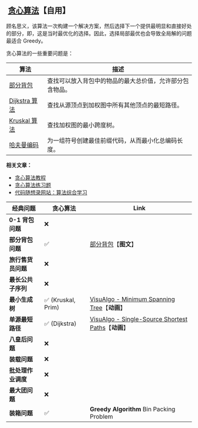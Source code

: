 ##  [贪心算法](https://www.geeksforgeeks.org/introduction-to-greedy-algorithm-data-structures-and-algorithm-tutorials/)【自用】

顾名思义，该算法一次构建一个解决方案，然后选择下一个提供最明显和直接好处的部分，即，这是当时最优化的选择。因此，选择局部最优也会导致全局解的问题最适合 Greedy。

贪心算法的一些重要问题是：

| 算法                                                                                                  | 描述                           |
| --------------------------------------------------------------------------------------------------- | ---------------------------- |
| [部分背包](https://www.geeksforgeeks.org/fractional-knapsack-problem/)                                  | 查找可以放入背包中的物品的最大总价值，允许部分包含物品。 |
| [Dijkstra 算法](https://www.geeksforgeeks.org/dijkstras-shortest-path-algorithm-greedy-algo-7/)       | 查找从源顶点到加权图中所有其他顶点的最短路径。      |
| [Kruskal 算法](https://www.geeksforgeeks.org/kruskals-minimum-spanning-tree-algorithm-greedy-algo-2/) | 查找加权图的最小跨度树。                 |
| [哈夫曼编码](https://www.geeksforgeeks.org/huffman-coding-greedy-algo-3/)                                | 为一组符号创建最佳前缀代码，从而最小化总编码长度。    |

**相关文章：**

- [贪心算法教程](https://www.geeksforgeeks.org/introduction-to-greedy-algorithm-data-structures-and-algorithm-tutorials/)
- [贪心算法练习题](https://www.geeksforgeeks.org/explore?page=1&category[]=Greedy)
- [代码随想录网站：算法综合学习](https://github.com/youngyangyang04/leetcode-master)

| 经典问题         | 贪心算法              | Link                                                                            |
| ------------ | ----------------- | ------------------------------------------------------------------------------- |
| **0-1 背包问题** | ❌                 |                                                                                 |
| **部分背包问题**   | ✅                 | [部分背包](https://www.geeksforgeeks.org/fractional-knapsack-problem/)【**图文**】      |
| **旅行售货员问题**  | ❌                 |                                                                                 |
| **最长公共子序列**  | ❌                 |                                                                                 |
| **最小生成树**    | ✅ (Kruskal, Prim) | [VisuAlgo - Minimum Spanning Tree](https://visualgo.net/zh/mst)【**动画**】         |
| **单源最短路径**   | ✅ (Dijkstra)      | [VisuAlgo - Single-Source Shortest Paths](https://visualgo.net/zh/sssp)【**动画**】 |
| **八皇后问题**    | ❌                 |                                                                                 |
| **装载问题**     | ❌                 |                                                                                 |
| **批处理作业调度**  | ❌                 |                                                                                 |
| **最大团问题**    | ❌                 |                                                                                 |
| **装箱问题**     | ✅                 | **Greedy Algorithm** Bin Packing Problem                                        |

